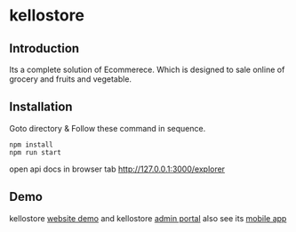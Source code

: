 # kellostore

## Introduction
Its a complete solution of Ecommerece. Which is designed to sale online of grocery and fruits and vegetable.

## Installation
Goto directory & Follow these command in sequence.
```
npm install
npm run start
```
open api docs in browser tab http://127.0.0.1:3000/explorer

## Demo
kellostore [website demo](https://kello-dev.herokuapp.com) and kellostore [admin portal](https://kello-dev.herokuapp.com/app) also see its [mobile app](https://play.google.com/store/apps/details?id=com.kello.app&hl=en&gl=US)

